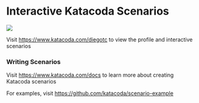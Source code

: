# Interactive Katacoda Scenarios

[![](http://shields.katacoda.com/katacoda/diegotc/count.svg)](https://www.katacoda.com/diegotc "Get your profile on Katacoda.com")

Visit https://www.katacoda.com/diegotc to view the profile and interactive scenarios

### Writing Scenarios
Visit https://www.katacoda.com/docs to learn more about creating Katacoda scenarios

For examples, visit https://github.com/katacoda/scenario-example
